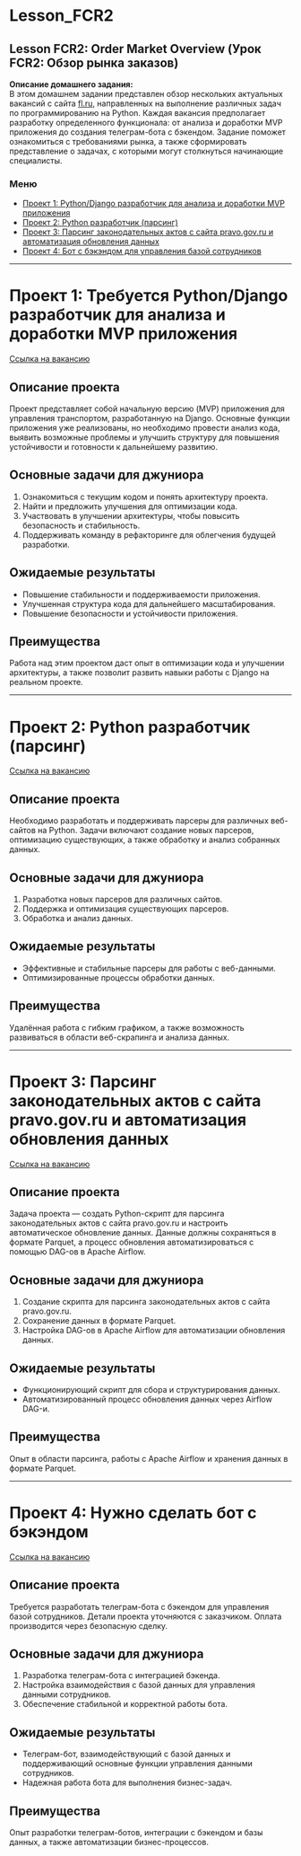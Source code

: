 # Lesson_FCR2
## Lesson FCR2: Order Market Overview (Урок FCR2: Обзор рынка заказов)

**Описание домашнего задания:**  
В этом домашнем задании представлен обзор нескольких актуальных вакансий с сайта [fl.ru](https://www.fl.ru), направленных на выполнение различных задач по программированию на Python. Каждая вакансия предполагает разработку определенного функционала: от анализа и доработки MVP приложения до создания телеграм-бота с бэкендом. Задание поможет ознакомиться с требованиями рынка, а также сформировать представление о задачах, с которыми могут столкнуться начинающие специалисты.

### Меню

- [Проект 1: Python/Django разработчик для анализа и доработки MVP приложения](#проект-1-требуется-pythondjango-разработчик-для-анализа-и-доработки-mvp-приложения)
- [Проект 2: Python разработчик (парсинг)](#проект-2-python-разработчик-парсинг)
- [Проект 3: Парсинг законодательных актов с сайта pravo.gov.ru и автоматизация обновления данных](#проект-3-парсинг-законодательных-актов-с-сайта-pravogovru-и-автоматизация-обновления-данных)
- [Проект 4: Бот с бэкэндом для управления базой сотрудников](#проект-4-нужно-сделать-бот-с-бэкэндом)

---

# Проект 1: Требуется Python/Django разработчик для анализа и доработки MVP приложения
[Ссылка на вакансию](https://www.fl.ru/projects/5370025/trebuetsya-python-django-razrabotchik-dlya-analiza-i-dorabotki-mvp-prilojeniya.html)

## Описание проекта
Проект представляет собой начальную версию (MVP) приложения для управления транспортом, разработанную на Django. Основные функции приложения уже реализованы, но необходимо провести анализ кода, выявить возможные проблемы и улучшить структуру для повышения устойчивости и готовности к дальнейшему развитию.

## Основные задачи для джуниора
1. Ознакомиться с текущим кодом и понять архитектуру проекта.
2. Найти и предложить улучшения для оптимизации кода.
3. Участвовать в улучшении архитектуры, чтобы повысить безопасность и стабильность.
4. Поддерживать команду в рефакторинге для облегчения будущей разработки.

## Ожидаемые результаты
- Повышение стабильности и поддерживаемости приложения.
- Улучшенная структура кода для дальнейшего масштабирования.
- Повышение безопасности и устойчивости приложения.

## Преимущества
Работа над этим проектом даст опыт в оптимизации кода и улучшении архитектуры, а также позволит развить навыки работы с Django на реальном проекте.

---

# Проект 2: Python разработчик (парсинг)
[Ссылка на вакансию](https://www.fl.ru/projects/5364255/python-razrabotchik-parsing.html)

## Описание проекта
Необходимо разработать и поддерживать парсеры для различных веб-сайтов на Python. Задачи включают создание новых парсеров, оптимизацию существующих, а также обработку и анализ собранных данных.

## Основные задачи для джуниора
1. Разработка новых парсеров для различных сайтов.
2. Поддержка и оптимизация существующих парсеров.
3. Обработка и анализ данных.

## Ожидаемые результаты
- Эффективные и стабильные парсеры для работы с веб-данными.
- Оптимизированные процессы обработки данных.

## Преимущества
Удалённая работа с гибким графиком, а также возможность развиваться в области веб-скрапинга и анализа данных.

---

# Проект 3: Парсинг законодательных актов с сайта pravo.gov.ru и автоматизация обновления данных
[Ссылка на вакансию](https://www.fl.ru/projects/5370429/parsing-zakonodatelnyih-aktov-s-sayta-pravogovru-i-avtomatizatsiya-obnovleniya-dannyih.html)

## Описание проекта
Задача проекта — создать Python-скрипт для парсинга законодательных актов с сайта pravo.gov.ru и настроить автоматическое обновление данных. Данные должны сохраняться в формате Parquet, а процесс обновления автоматизироваться с помощью DAG-ов в Apache Airflow.

## Основные задачи для джуниора
1. Создание скрипта для парсинга законодательных актов с сайта pravo.gov.ru.
2. Сохранение данных в формате Parquet.
3. Настройка DAG-ов в Apache Airflow для автоматизации обновления данных.

## Ожидаемые результаты
- Функционирующий скрипт для сбора и структурирования данных.
- Автоматизированный процесс обновления данных через Airflow DAG-и.

## Преимущества
Опыт в области парсинга, работы с Apache Airflow и хранения данных в формате Parquet.

---

# Проект 4: Нужно сделать бот с бэкэндом
[Ссылка на вакансию](https://www.fl.ru/projects/5370025/telegram-bot-with-backend.html)

## Описание проекта
Требуется разработать телеграм-бота с бэкендом для управления базой сотрудников. Детали проекта уточняются с заказчиком. Оплата производится через безопасную сделку.

## Основные задачи для джуниора
1. Разработка телеграм-бота с интеграцией бэкенда.
2. Настройка взаимодействия с базой данных для управления данными сотрудников.
3. Обеспечение стабильной и корректной работы бота.

## Ожидаемые результаты
- Телеграм-бот, взаимодействующий с базой данных и поддерживающий основные функции управления данными сотрудников.
- Надежная работа бота для выполнения бизнес-задач.

## Преимущества
Опыт разработки телеграм-ботов, интеграции с бэкендом и базы данных, а также автоматизации бизнес-процессов.

